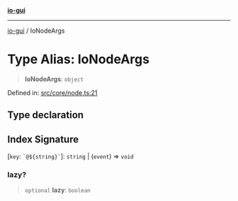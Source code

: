 [**io-gui**](../README.md)

***

[io-gui](../README.md) / IoNodeArgs

# Type Alias: IoNodeArgs

> **IoNodeArgs**: `object`

Defined in: [src/core/node.ts:21](https://github.com/io-gui/io/blob/main/src/core/node.ts#L21)

## Type declaration

## Index Signature

\[`key`: `` `@${string}` ``\]: `string` \| (`event`) => `void`

### lazy?

> `optional` **lazy**: `boolean`
